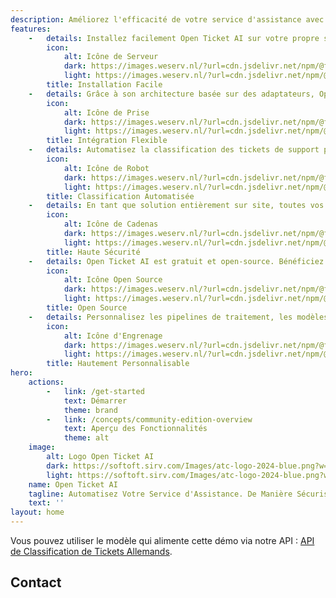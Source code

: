 ```yaml
---
description: Améliorez l'efficacité de votre service d'assistance avec Open Ticket AI, la solution sécurisée, open-source et sur site pour automatiser la classification des tickets de support. Conçue pour la flexibilité, elle peut être intégrée à n'importe quel système de tickets.
features:
    -   details: Installez facilement Open Ticket AI sur votre propre serveur en utilisant Docker.
        icon:
            alt: Icône de Serveur
            dark: https://images.weserv.nl/?url=cdn.jsdelivr.net/npm/@fortawesome/fontawesome-free@6/svgs/solid/server.svg&filt=negate
            light: https://images.weserv.nl/?url=cdn.jsdelivr.net/npm/@fortawesome/fontawesome-free@6/svgs/solid/server.svg
        title: Installation Facile
    -   details: Grâce à son architecture basée sur des adaptateurs, Open Ticket AI peut se connecter à pratiquement n'importe quel système de service d'assistance comme OTOBO, Znuny ou OTRS.
        icon:
            alt: Icône de Prise
            dark: https://images.weserv.nl/?url=cdn.jsdelivr.net/npm/@fortawesome/fontawesome-free@6/svgs/solid/plug.svg&filt=negate
            light: https://images.weserv.nl/?url=cdn.jsdelivr.net/npm/@fortawesome/fontawesome-free@6/svgs/solid/plug.svg
        title: Intégration Flexible
    -   details: Automatisez la classification des tickets de support par file d'attente et par priorité pour optimiser votre flux de travail.
        icon:
            alt: Icône de Robot
            dark: https://images.weserv.nl/?url=cdn.jsdelivr.net/npm/@fortawesome/fontawesome-free@6/svgs/solid/robot.svg&filt=negate
            light: https://images.weserv.nl/?url=cdn.jsdelivr.net/npm/@fortawesome/fontawesome-free@6/svgs/solid/robot.svg
        title: Classification Automatisée
    -   details: En tant que solution entièrement sur site, toutes vos données sont traitées localement sur votre infrastructure, garantissant une confidentialité et une sécurité maximales.
        icon:
            alt: Icône de Cadenas
            dark: https://images.weserv.nl/?url=cdn.jsdelivr.net/npm/@fortawesome/fontawesome-free@6/svgs/solid/lock.svg&filt=negate
            light: https://images.weserv.nl/?url=cdn.jsdelivr.net/npm/@fortawesome/fontawesome-free@6/svgs/solid/lock.svg
        title: Haute Sécurité
    -   details: Open Ticket AI est gratuit et open-source. Bénéficiez d'un développement communautaire et d'une transparence totale.
        icon:
            alt: Icône Open Source
            dark: https://images.weserv.nl/?url=cdn.jsdelivr.net/npm/@fortawesome/fontawesome-free@6/svgs/solid/code-branch.svg&filt=negate
            light: https://images.weserv.nl/?url=cdn.jsdelivr.net/npm/@fortawesome/fontawesome-free@6/svgs/solid/code-branch.svg
        title: Open Source
    -   details: Personnalisez les pipelines de traitement, les modèles et les connexions système via un fichier de configuration simple mais puissant.
        icon:
            alt: Icône d'Engrenage
            dark: https://images.weserv.nl/?url=cdn.jsdelivr.net/npm/@fortawesome/fontawesome-free@6/svgs/solid/gear.svg&filt=negate
            light: https://images.weserv.nl/?url=cdn.jsdelivr.net/npm/@fortawesome/fontawesome-free@6/svgs/solid/gear.svg
        title: Hautement Personnalisable
hero:
    actions:
        -   link: /get-started
            text: Démarrer
            theme: brand
        -   link: /concepts/community-edition-overview
            text: Aperçu des Fonctionnalités
            theme: alt
    image:
        alt: Logo Open Ticket AI
        dark: https://softoft.sirv.com/Images/atc-logo-2024-blue.png?w=300&q=100
        light: https://softoft.sirv.com/Images/atc-logo-2024-blue.png?w=300&q=100
    name: Open Ticket AI
    tagline: Automatisez Votre Service d'Assistance. De Manière Sécurisée et Sur Site.
    text: ''
layout: home
---
```



<AIClassificationAnimation/>


<OTAIPredictionDemo/>

Vous pouvez utiliser le modèle qui alimente cette démo via notre API :
[API de Classification de Tickets Allemands](./guide/prediction-api.md).

<YoutubeVideo
    videoId="Kz5kWb8w5Bg"
    title="Open Ticket AI — La Solution Open-Source pour la Classification Automatisée de Tickets"
/>
<ServicePackages/>

<SyntheticDataPackages/>
<SupportPlans/>

## Contact

<ContactForm/>